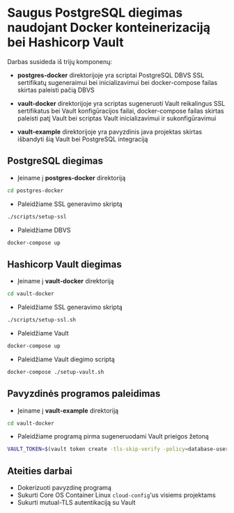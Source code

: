 # Saugus PostgreSQL diegimas naudojant Docker konteinerizaciją bei Hashicorp Vault

Darbas susideda iš trijų komponenų:
* **postgres-docker** direktorijoje yra scriptai PostgreSQL DBVS SSL
  sertifikatų sugeneraimui bei inicializavimui bei docker-compose failas
  skirtas paleisti pačią DBVS

* **vault-docker** direktorijoje yra scriptas sugeneruoti Vault
  reikalingus SSL sertifikatus bei Vault konfigūracijos failai,
  docker-compose failas skirtas paleisti patį Vault bei scriptas Vault
  inicializavimui ir sukonfigūravimui

* **vault-example** direktorijoje yra pavyzdinis java projektas skirtas
  išbandyti šią Vault bei PostgreSQL integraciją

## PostgreSQL diegimas
* Įeiname į **postgres-docker** direktoriją 
```bash
cd postgres-docker
```

* Paleidžiame SSL generavimo skriptą
```bash
./scripts/setup-ssl
```

* Paleidžiame DBVS 
```bash
docker-compose up
```

## Hashicorp Vault diegimas
* Įeiname į **vault-docker** direktoriją 
```bash
cd vault-docker
```

* Paleidžiame SSL generavimo skriptą
```bash
./scripts/setup-ssl.sh
```

* Paleidžiame Vault 
```bash
docker-compose up
```

* Paleidžiame Vault diegimo scriptą
```bash
docker-compose ./setup-vault.sh
```

## Pavyzdinės programos paleidimas
* Įeiname į **vault-example** direktoriją 
```bash
cd vault-docker
```
* Paleidžiame programą pirma sugeneruodami Vault prieigos žetoną
```bash
VAULT_TOKEN=$(vault token create -tls-skip-verify -policy=database-user -format=json|jq -r .auth.client_token) ./gradlew clean run
```

## Ateities darbai
* Dokerizuoti pavyzdinę programą
* Sukurti Core OS Container Linux `cloud-config`'us visiems projektams
* Sukurti mutual-TLS autentikaciją su Vault
